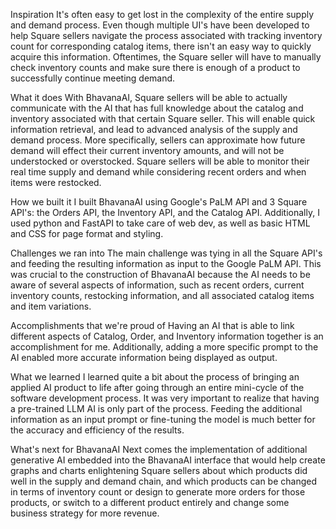 Inspiration
It's often easy to get lost in the complexity of the entire supply and demand process. Even though multiple UI's have been developed to help Square sellers navigate the process associated with tracking inventory count for corresponding catalog items, there isn't an easy way to quickly acquire this information. Oftentimes, the Square seller will have to manually check inventory counts and make sure there is enough of a product to successfully continue meeting demand.

What it does
With BhavanaAI, Square sellers will be able to actually communicate with the AI that has full knowledge about the catalog and inventory associated with that certain Square seller. This will enable quick information retrieval, and lead to advanced analysis of the supply and demand process. More specifically, sellers can approximate how future demand will effect their current inventory amounts, and will not be understocked or overstocked. Square sellers will be able to monitor their real time supply and demand while considering recent orders and when items were restocked.

How we built it
I built BhavanaAI using Google's PaLM API and 3 Square API's: the Orders API, the Inventory API, and the Catalog API. Additionally, I used python and FastAPI to take care of web dev, as well as basic HTML and CSS for page format and styling.

Challenges we ran into
The main challenge was tying in all the Square API's and feeding the resulting information as input to the Google PaLM API. This was crucial to the construction of BhavanaAI because the AI needs to be aware of several aspects of information, such as recent orders, current inventory counts, restocking information, and all associated catalog items and item variations.

Accomplishments that we're proud of
Having an AI that is able to link different aspects of Catalog, Order, and Inventory information together is an accomplishment for me. Additionally, adding a more specific prompt to the AI enabled more accurate information being displayed as output.

What we learned
I learned quite a bit about the process of bringing an applied AI product to life after going through an entire mini-cycle of the software development process. It was very important to realize that having a pre-trained LLM AI is only part of the process. Feeding the additional information as an input prompt or fine-tuning the model is much better for the accuracy and efficiency of the results.

What's next for BhavanaAI
Next comes the implementation of additional generative AI embedded into the BhavanaAI interface that would help create graphs and charts enlightening Square sellers about which products did well in the supply and demand chain, and which products can be changed in terms of inventory count or design to generate more orders for those products, or switch to a different product entirely and change some business strategy for more revenue.
